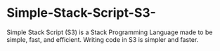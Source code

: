 # Simple-Stack-Script-S3-
Simple Stack Script (S3) is a Stack Programming Language made to be simple, fast, and efficient. Writing code in S3 is simpler and faster. 
